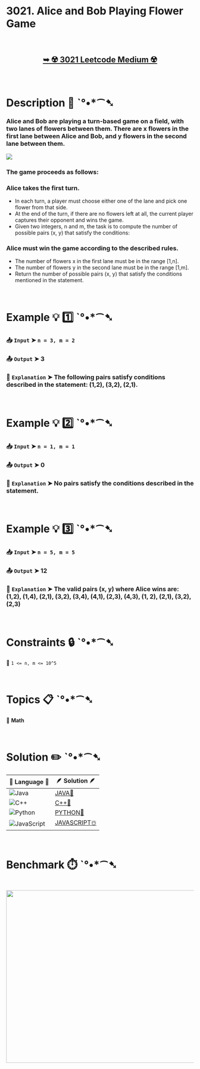 # 3021. Alice and Bob Playing Flower Game

</br>

<h2 align="center"> 

<a href="https://leetcode.com/problems/alice-and-bob-playing-flower-game/description/?envType=daily-question&envId=2025-08-29"><strong>➥ ☢️ 3021 Leetcode Medium ☢️ </strong></a>
</h2>

</br>

# Description 📜 ˋ°•*⁀➷

### Alice and Bob are playing a turn-based game on a field, with two lanes of flowers between them. There are x flowers in the first lane between Alice and Bob, and y flowers in the second lane between them.

<img src="https://github.com/user-attachments/assets/73dd6431-6f51-480a-868e-43392417e014" width="" height=""/>

### The game proceeds as follows:

### Alice takes the first turn.

  - In each turn, a player must choose either one of the lane and pick one flower from that side.
  - At the end of the turn, if there are no flowers left at all, the current player captures their opponent and wins the game.
  - Given two integers, n and m, the task is to compute the number of possible pairs (x, y) that satisfy the conditions:

###  Alice must win the game according to the described rules.

  - The number of flowers x in the first lane must be in the range [1,n].
  - The number of flowers y in the second lane must be in the range [1,m].
  - Return the number of possible pairs (x, y) that satisfy the conditions mentioned in the statement.

</br>

# Example 💡 1️⃣ ˋ°•*⁀➷

  ### 📥 `Input`  ➤ `n = 3, m = 2`

  ### 📤 `Output`  ➤ 3

  ### 🔦 `Explanation`  ➤ The following pairs satisfy conditions described in the statement: (1,2), (3,2), (2,1).

</br>

# Example 💡 2️⃣ ˋ°•*⁀➷

  ### 📥 `Input` ➤ `n = 1, m = 1`

  ### 📤 `Output`  ➤ 0

  ### 🔦 `Explanation` ➤ No pairs satisfy the conditions described in the statement.

</br>

# Example 💡 3️⃣ ˋ°•*⁀➷

  ### 📥 `Input` ➤ `n = 5, m = 5`

  ### 📤 `Output`  ➤ 12

  ### 🔦 `Explanation`  ➤ The valid pairs (x, y) where Alice wins are: (1,2), (1,4), (2,1), (3,2), (3,4), (4,1), (2,3), (4,3), (1, 2), (2,1), (3,2), (2,3)

</br>

# Constraints 🔒 ˋ°•*⁀➷

🔹 `1 <= n, m <= 10^5` </br>

</br>

# Topics 📋 ˋ°•*⁀➷

🔸 **Math**  </br>

</br>

# Solution ✏️ ˋ°•*⁀➷

| 📒 Language 📒  | 🪶 Solution 🪶 |
| ------------- | ------------- |
|  ![Java](https://img.shields.io/badge/java-%23ED8B00.svg?style=for-the-badge&logo=openjdk&logoColor=white)  | [JAVA🍁]() |
|  ![C++](https://img.shields.io/badge/c++-%2300599C.svg?style=for-the-badge&logo=c%2B%2B&logoColor=white)  | [C++🎲]()  |
|  ![Python](https://img.shields.io/badge/python-3670A0?style=for-the-badge&logo=python&logoColor=ffdd54)    | [PYTHON🍰]() |
| ![JavaScript](https://img.shields.io/badge/javascript-%23323330.svg?style=for-the-badge&logo=javascript&logoColor=%23F7DF1E)   | [JAVASCRIPT☃️]() |

</br>

# Benchmark ⏱️ ˋ°•*⁀➷

<h1  align="center" >

<img src ="" width = "700px" height="462px" />

</h1>
